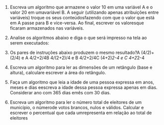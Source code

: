 1. Escreva um algoritmo que armazene o valor 10 em uma variável A e o valor 20 em umavariável B. A seguir (utilizando apenas atribuições entre variáveis) troque os seus conteúdosfazendo com que o valor que está em A passe para B e vice-versa. Ao final, escrever os valoresque ficaram armazenados nas variáveis.

2. Analise os algoritmos abaixo e diga o que será impresso na tela ao serem executados:

3. Os pares de instruções abaixo produzem o mesmo resultado?A (4/2)+(2/4) e A 4/2+2/4B 4/(2+2)/4 e B 4/2+2/4C (4+2)*2-4 e C 4+2*2-4

4. Escreva um algoritmo para ler as dimensões de um retângulo (base e altura), calculare escrever a área do retângulo.

5. Faça um algoritmo que leia a idade de uma pessoa expressa em anos, meses e dias eescreva a idade dessa pessoa expressa apenas em dias. Considerar ano com 365 dias emês com 30 dias.

6. Escreva um algoritmo para ler o número total de eleitores de um município, o númerode votos brancos, nulos e válidos. Calcular e escrever o percentual que cada umrepresenta em relação ao total de eleitores